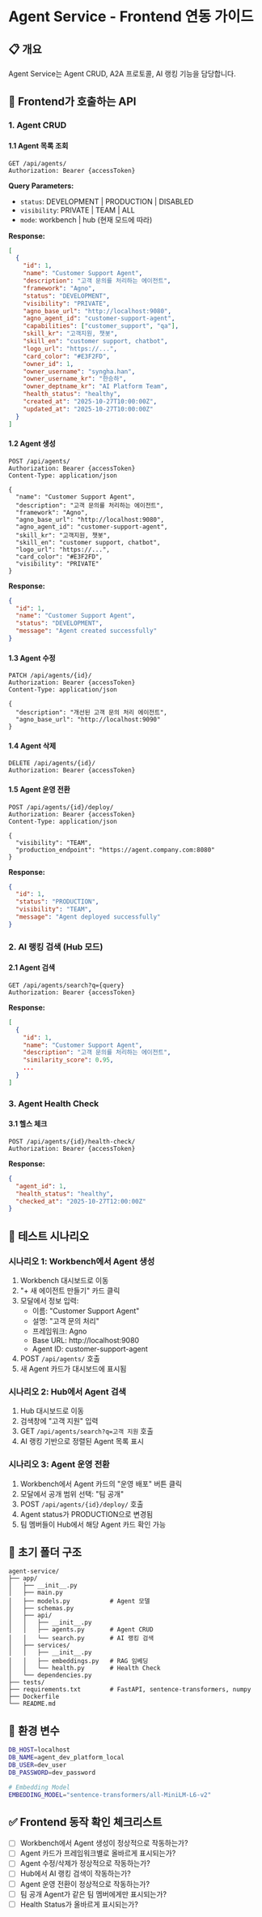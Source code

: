 # Agent Service - Frontend 연동 가이드

## 📋 개요

Agent Service는 Agent CRUD, A2A 프로토콜, AI 랭킹 기능을 담당합니다.

## 🔗 Frontend가 호출하는 API

### 1. Agent CRUD

#### 1.1 Agent 목록 조회
```
GET /api/agents/
Authorization: Bearer {accessToken}
```

**Query Parameters:**
- `status`: DEVELOPMENT | PRODUCTION | DISABLED
- `visibility`: PRIVATE | TEAM | ALL
- `mode`: workbench | hub (현재 모드에 따라)

**Response:**
```json
[
  {
    "id": 1,
    "name": "Customer Support Agent",
    "description": "고객 문의를 처리하는 에이전트",
    "framework": "Agno",
    "status": "DEVELOPMENT",
    "visibility": "PRIVATE",
    "agno_base_url": "http://localhost:9080",
    "agno_agent_id": "customer-support-agent",
    "capabilities": ["customer_support", "qa"],
    "skill_kr": "고객지원, 챗봇",
    "skill_en": "customer support, chatbot",
    "logo_url": "https://...",
    "card_color": "#E3F2FD",
    "owner_id": 1,
    "owner_username": "syngha.han",
    "owner_username_kr": "한승하",
    "owner_deptname_kr": "AI Platform Team",
    "health_status": "healthy",
    "created_at": "2025-10-27T10:00:00Z",
    "updated_at": "2025-10-27T10:00:00Z"
  }
]
```

#### 1.2 Agent 생성
```
POST /api/agents/
Authorization: Bearer {accessToken}
Content-Type: application/json

{
  "name": "Customer Support Agent",
  "description": "고객 문의를 처리하는 에이전트",
  "framework": "Agno",
  "agno_base_url": "http://localhost:9080",
  "agno_agent_id": "customer-support-agent",
  "skill_kr": "고객지원, 챗봇",
  "skill_en": "customer support, chatbot",
  "logo_url": "https://...",
  "card_color": "#E3F2FD",
  "visibility": "PRIVATE"
}
```

**Response:**
```json
{
  "id": 1,
  "name": "Customer Support Agent",
  "status": "DEVELOPMENT",
  "message": "Agent created successfully"
}
```

#### 1.3 Agent 수정
```
PATCH /api/agents/{id}/
Authorization: Bearer {accessToken}
Content-Type: application/json

{
  "description": "개선된 고객 문의 처리 에이전트",
  "agno_base_url": "http://localhost:9090"
}
```

#### 1.4 Agent 삭제
```
DELETE /api/agents/{id}/
Authorization: Bearer {accessToken}
```

#### 1.5 Agent 운영 전환
```
POST /api/agents/{id}/deploy/
Authorization: Bearer {accessToken}
Content-Type: application/json

{
  "visibility": "TEAM",
  "production_endpoint": "https://agent.company.com:8080"
}
```

**Response:**
```json
{
  "id": 1,
  "status": "PRODUCTION",
  "visibility": "TEAM",
  "message": "Agent deployed successfully"
}
```

### 2. AI 랭킹 검색 (Hub 모드)

#### 2.1 Agent 검색
```
GET /api/agents/search?q={query}
Authorization: Bearer {accessToken}
```

**Response:**
```json
[
  {
    "id": 1,
    "name": "Customer Support Agent",
    "description": "고객 문의를 처리하는 에이전트",
    "similarity_score": 0.95,
    ...
  }
]
```

### 3. Agent Health Check

#### 3.1 헬스 체크
```
POST /api/agents/{id}/health-check/
Authorization: Bearer {accessToken}
```

**Response:**
```json
{
  "agent_id": 1,
  "health_status": "healthy",
  "checked_at": "2025-10-27T12:00:00Z"
}
```

## 🧪 테스트 시나리오

### 시나리오 1: Workbench에서 Agent 생성
1. Workbench 대시보드로 이동
2. "+ 새 에이전트 만들기" 카드 클릭
3. 모달에서 정보 입력:
   - 이름: "Customer Support Agent"
   - 설명: "고객 문의 처리"
   - 프레임워크: Agno
   - Base URL: http://localhost:9080
   - Agent ID: customer-support-agent
4. POST `/api/agents/` 호출
5. 새 Agent 카드가 대시보드에 표시됨

### 시나리오 2: Hub에서 Agent 검색
1. Hub 대시보드로 이동
2. 검색창에 "고객 지원" 입력
3. GET `/api/agents/search?q=고객 지원` 호출
4. AI 랭킹 기반으로 정렬된 Agent 목록 표시

### 시나리오 3: Agent 운영 전환
1. Workbench에서 Agent 카드의 "운영 배포" 버튼 클릭
2. 모달에서 공개 범위 선택: "팀 공개"
3. POST `/api/agents/{id}/deploy/` 호출
4. Agent status가 PRODUCTION으로 변경됨
5. 팀 멤버들이 Hub에서 해당 Agent 카드 확인 가능

## 📁 초기 폴더 구조

```
agent-service/
├── app/
│   ├── __init__.py
│   ├── main.py
│   ├── models.py           # Agent 모델
│   ├── schemas.py
│   ├── api/
│   │   ├── __init__.py
│   │   ├── agents.py       # Agent CRUD
│   │   └── search.py       # AI 랭킹 검색
│   ├── services/
│   │   ├── __init__.py
│   │   ├── embeddings.py   # RAG 임베딩
│   │   └── health.py       # Health Check
│   └── dependencies.py
├── tests/
├── requirements.txt        # FastAPI, sentence-transformers, numpy
├── Dockerfile
└── README.md
```

## 🔑 환경 변수

```bash
DB_HOST=localhost
DB_NAME=agent_dev_platform_local
DB_USER=dev_user
DB_PASSWORD=dev_password

# Embedding Model
EMBEDDING_MODEL="sentence-transformers/all-MiniLM-L6-v2"
```

## ✅ Frontend 동작 확인 체크리스트

- [ ] Workbench에서 Agent 생성이 정상적으로 작동하는가?
- [ ] Agent 카드가 프레임워크별로 올바르게 표시되는가?
- [ ] Agent 수정/삭제가 정상적으로 작동하는가?
- [ ] Hub에서 AI 랭킹 검색이 작동하는가?
- [ ] Agent 운영 전환이 정상적으로 작동하는가?
- [ ] 팀 공개 Agent가 같은 팀 멤버에게만 표시되는가?
- [ ] Health Status가 올바르게 표시되는가?
